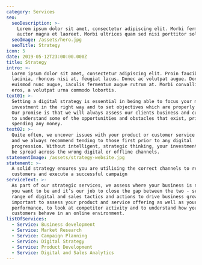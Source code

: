 ```yaml
---
category: Services
seo:
  seoDescription: >-
    Lorem ipsum dolor sit amet, consectetur adipiscing elit. Morbi fermentum
    auctor magna et laoreet. Morbi ultrices quam sed nisi porttitor sollicitudin
  seoImage: /assets/hero.jpg
  seoTitle: Strategy
icon: 5
date: 2019-05-12T23:00:00.000Z
title: Strategy
intro: >-
  Lorem ipsum dolor sit amet, consectetur adipiscing elit. Proin faucibus ante
  lacinia, rhoncus nisi at, feugiat lacus. Donec ac volutpat augue. Donec
  euismod nunc augue, iaculis fermentum augue rutrum at. Morbi convallis quam
  eros, a volutpat urna commodo lobortis.
text01: >-
  Setting a digital strategy is essential in being able to focus your marketing
  investment in the right way and to set objectives which are properly tracked.
  Our promise is that we will always assess our clients business and customers
  to understand some of the opportunities and obstacles that exist, prior to
  spending any money.
text02: >-
  Quite often, we uncover issues with your product or customer service delivery
  and we always recommend tending to those first prior to any digital
  progression. Without intelligent, strategic thinking, your investment will may
  be spread across the wrong digital or offline channels.
statementImage: /assets/strategy-website.jpg
statement: >-
  A solid strategy ensures you are utilising the correct channels to reach your
  customers and execute a successful campaign
serviceText: >-
  As part of our strategic services, we assess where your business is now, where
  you want to be and it’s our job to close the gap between the two - setting a
  range of digital and sales tactics and actions to drive business growth. It’s
  important to assess your product and service offering as well as your online
  performance, to look at competitor activity and to understand how your
  customers behave in an online environment. 
listOfServices:
  - Service: Business development
  - Service: Market Research
  - Service: Campaign Planning
  - Service: Digital Strategy
  - Service: Product Development
  - Service: Digital and Sales Analytics
---
```


